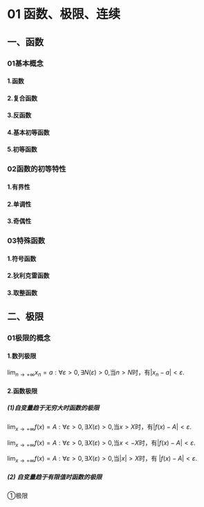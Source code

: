 # 01 函数、极限、连续

## 一、函数

### 01基本概念

#### 1.函数

#### 2.复合函数

#### 3.反函数

#### 4.基本初等函数

#### 5.初等函数

### 02函数的初等特性

#### 1.有界性

#### 2.单调性

#### 3.奇偶性

### 03特殊函数

#### 1.符号函数

#### 2.狄利克雷函数

#### 3.取整函数

## 二、极限

### 01极限的概念

#### 1.数列极限

$\displaystyle\lim_{n\rightarrow +\infty}x_{n}=a: \forall \varepsilon > 0,\exists N(\varepsilon)>0,$当$n>N$时，有$\left | x_{n}-a \right|<\varepsilon.$

#### 2.函数极限

##### (1)自变量趋于无穷大时函数的极限

$\displaystyle\lim_{x \rightarrow +\infty} f(x)=A: \forall \varepsilon>0,\exists X(\varepsilon)>0,$当$x>X$时，有$|f(x)-A|< \varepsilon.$

$\displaystyle\lim_{x \rightarrow +\infty} f(x)=A: \forall \varepsilon>0,\exists X(\varepsilon)>0,$当$x<-X$时，有$|f(x)-A|< \varepsilon.$

$\displaystyle\lim_{x \rightarrow +\infty} f(x)=A: \forall \varepsilon>0,\exists X(\varepsilon)>0,$当$|x|>X$时，有 $|f(x)-A|< \varepsilon.$

##### (2) 自变量趋于有限值时函数的极限

①极限